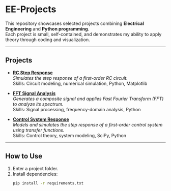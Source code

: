 # EE-Projects

This repository showcases selected projects combining **Electrical Engineering** and **Python programming**.  
Each project is small, self-contained, and demonstrates my ability to apply theory through coding and visualization.

---

## Projects

- **[RC Step Response](./RC-Step-Response)**  
  *Simulates the step response of a first-order RC circuit.*  
  Skills: Circuit modeling, numerical simulation, Python, Matplotlib  

- **[FFT Signal Analysis](./FFT-Signal-Analysis)**  
  *Generates a composite signal and applies Fast Fourier Transform (FFT) to analyze its spectrum.*  
  Skills: Signal processing, frequency-domain analysis, Python  

- **[Control System Response](./Control-System-Response)**  
  *Models and simulates the step response of a first-order control system using transfer functions.*  
  Skills: Control theory, system modeling, SciPy, Python  

---

## How to Use
1. Enter a project folder.  
2. Install dependencies:  
   ```bash
   pip install -r requirements.txt
